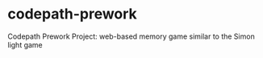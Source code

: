 # codepath-prework
Codepath Prework Project: web-based memory game similar to the Simon light game 
